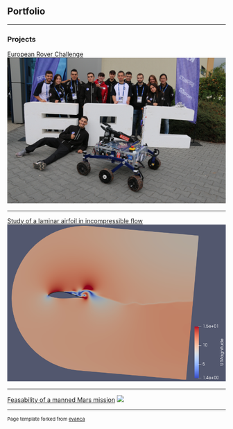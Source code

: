 ## Portfolio

---

### Projects

[European Rover Challenge](/ERC.md)
<img src="images/ERC2022.JPG?raw=true" width=600/>

---
[Study of a laminar airfoil in incompressible flow](/pdf/Campos_Bertrán_Gonzalo_FluidsCFD.pdf)
<img src="images/animation 1.0006.png?raw=true" width=600/>

---
[Feasability of a manned Mars mission](http://example.com/)
<img src="images/dummy_thumbnail.jpg?raw=true" width=600/>

---
<p style="font-size:11px">Page template forked from <a href="https://github.com/evanca/quick-portfolio">evanca</a></p>
<!-- Remove above link if you don't want to attibute -->
